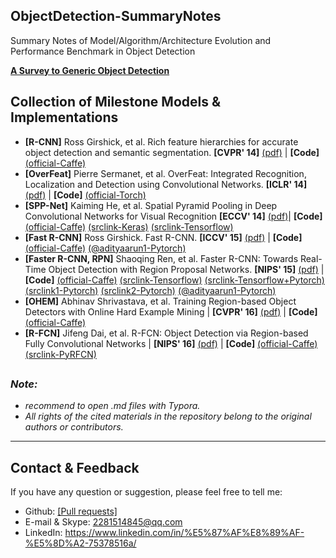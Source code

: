 ## ObjectDetection-SummaryNotes
Summary Notes of Model/Algorithm/Architecture Evolution and Performance Benchmark in Object Detection

[**A Survey to Generic Object Detection**](https://github.com/mikelu-shanghai/ObjectDetection-SummaryNotes/blob/master/GenericObjectDetection/Survey2GenericObjectDetection.md)

## Collection of Milestone Models & Implementations

- **[R-CNN]** Ross Girshick, et al. Rich feature hierarchies for accurate object detection and semantic segmentation. **[CVPR' 14]** [(pdf)](https://arxiv.org/pdf/1311.2524.pdf) | **[Code]** [(official-Caffe)](https://github.com/rbgirshick/rcnn) 
- **[OverFeat]** Pierre Sermanet, et al. OverFeat: Integrated Recognition, Localization and Detection using Convolutional Networks. **[ICLR' 14]** [(pdf)](https://arxiv.org/pdf/1312.6229.pdf) |  **[Code]** [(official-Torch)](https://github.com/sermanet/OverFeat) 
- **[SPP-Net]** Kaiming He, et al. Spatial Pyramid Pooling in Deep Convolutional Networks for Visual Recognition **[ECCV' 14]**  [(pdf)](https://arxiv.org/pdf/1406.4729.pdf)| **[Code]** [(official-Caffe)](https://github.com/ShaoqingRen/SPP_net)  [(srclink-Keras)](https://github.com/yhenon/keras-spp)  [(srclink-Tensorflow)](https://github.com/peace195/sppnet)
- **[Fast R-CNN]** Ross Girshick. Fast R-CNN. **[ICCV' 15]** [(pdf)](https://arxiv.org/pdf/1504.08083.pdf) | **[Code]** [(official-Caffe)](https://github.com/rbgirshick/fast-rcnn) [(@adityaarun1-Pytorch)](https://github.com/adityaarun1/pytorch_fast-er_rcnn)
- **[Faster R-CNN, RPN]** Shaoqing Ren, et al. Faster R-CNN: Towards Real-Time Object Detection with Region Proposal Networks.  **[NIPS' 15]** [(pdf)](https://arxiv.org/pdf/1506.01497.pdf) | **[Code]**  [(official-Caffe)](https://github.com/rbgirshick/py-faster-rcnn)  [(srclink-Tensorflow)](https://github.com/endernewton/tf-faster-rcnn)  [(srclink-Tensorflow+Pytorch)](https://github.com/ruotianluo/pytorch-faster-rcnn) [(srclink1-Pytorch)](https://github.com/longcw/faster_rcnn_pytorch) [(srclink2-Pytorch)](https://github.com/jwyang/faster-rcnn.pytorch) [(@adityaarun1-Pytorch)](https://github.com/adityaarun1/pytorch_fast-er_rcnn)
- **[OHEM]** Abhinav Shrivastava, et al. Training Region-based Object Detectors with Online Hard Example Mining | **[CVPR' 16]** [(pdf)](https://arxiv.org/pdf/1604.03540.pdf)  | **[Code]** [(official-Caffe)](https://github.com/abhi2610/ohem) 
- **[R-FCN]** Jifeng Dai, et al. R-FCN: Object Detection via Region-based Fully Convolutional Networks | **[NIPS' 16]**  [(pdf)](https://arxiv.org/pdf/1605.06409.pdf) |  **[Code]** [(official-Caffe)](https://github.com/daijifeng001/R-FCN)  [(srclink-PyRFCN)](https://github.com/YuwenXiong/py-R-FCN)

##
### *Note:*
- *recommend to open .md files with Typora.*
- *All rights of the cited materials in the repository belong to the original authors or contributors.*

---
## Contact & Feedback
If you have any question or suggestion, please feel free to tell me:
- Github: [[Pull requests]](https://github.com/mikelu-shanghai/ObjectDetection-SummaryNotes/pulls)
- E-mail & Skype: 2281514845@qq.com
- LinkedIn: https://www.linkedin.com/in/%E5%87%AF%E8%89%AF-%E5%8D%A2-75378516a/
